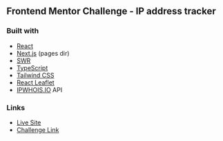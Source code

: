 ## Frontend Mentor Challenge - IP address tracker

### Built with

- [React](https://react.dev/)
- [Next.js](https://nextjs.org/) (pages dir)
- [SWR](https://swr.vercel.app/)
- [TypeScript](https://www.typescriptlang.org/)
- [Tailwind CSS](https://tailwindcss.com/)
- [React Leaflet](https://react-leaflet.js.org/)
- [IPWHOIS.IO](https://ipwhois.io/) API

### Links

- [Live Site](https://ip-address-tracker-phi-ten.vercel.app/)
- [Challenge Link](https://www.frontendmentor.io/challenges/ip-address-tracker-I8-0yYAH0)
